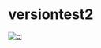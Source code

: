 # versiontest2

[![ci][1]][2]

[1]: https://github.com/fbtmp/versiontest2/workflows/ci/badge.svg
[2]: https://github.com/fbtmp/versiontest2/actions
